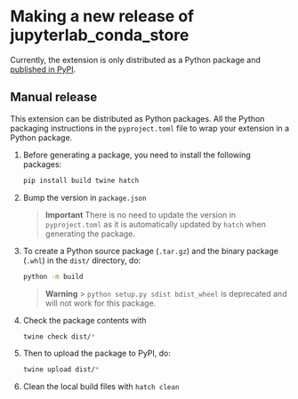 # Making a new release of jupyterlab_conda_store

Currently, the extension is only distributed as a Python package and [published in PyPI](https://pypi.org/project/jupyterlab-conda-store/).

## Manual release

This extension can be distributed as Python packages.
All the Python packaging instructions in the `pyproject.toml` file to wrap your extension in a Python package.

1.  Before generating a package, you need to install the following packages:

    ```bash
    pip install build twine hatch
    ```

2.  Bump the version in `package.json`

    > **Important**
    > There is no need to update the version in `pyproject.toml` as it is automatically updated by `hatch` when generating the package.

3.  To create a Python source package (`.tar.gz`) and the binary package (`.whl`) in the `dist/` directory, do:

    ```bash
    python -m build
    ```

    > **Warning** > `python setup.py sdist bdist_wheel` is deprecated and will not work for this package.

4.  Check the package contents with

    ```bash
    twine check dist/*
    ```

5.  Then to upload the package to PyPI, do:

    ```bash
    twine upload dist/*
    ```

6.  Clean the local build files with `hatch clean`
